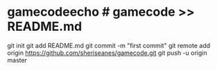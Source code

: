 # gamecodeecho # gamecode >> README.md
git init
git add README.md
git commit -m "first commit"
git remote add origin https://github.com/sheriseanes/gamecode.git
git push -u origin master
